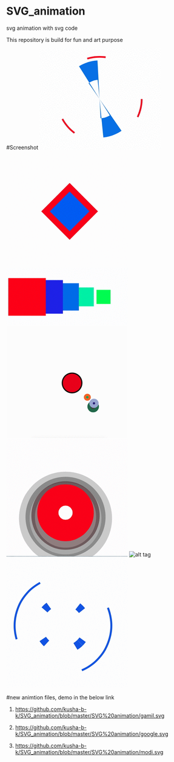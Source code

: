 # SVG_animation
svg animation with svg code

This repository is build for fun and art purpose  






#Screenshot
![alt tag](https://github.com/kusha-b-k/SVG_animation/blob/master/output/a.gif)
![alt tag](https://github.com/kusha-b-k/SVG_animation/blob/master/output/b.gif)
![alt tag](https://github.com/kusha-b-k/SVG_animation/blob/master/output/c.gif)
![alt tag](https://github.com/kusha-b-k/SVG_animation/blob/master/output/cc.gif)
![alt tag](https://github.com/kusha-b-k/SVG_animation/blob/master/output/dd.gif)
![alt tag](https://github.com/kusha-b-k/SVG_animation/blob/master/output/ggs.gif)
![alt tag](https://github.com/kusha-b-k/SVG_animation/blob/master/output/kk.gif)

#new animtion files, demo in the below link


1. https://github.com/kusha-b-k/SVG_animation/blob/master/SVG%20animation/gamil.svg

2. https://github.com/kusha-b-k/SVG_animation/blob/master/SVG%20animation/google.svg

3. https://github.com/kusha-b-k/SVG_animation/blob/master/SVG%20animation/modi.svg
